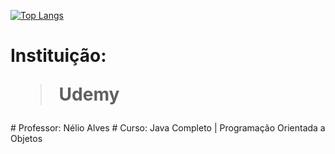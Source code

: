 [![Top Langs](https://github-readme-stats.vercel.app/api/top-langs/?username=wirzberger&layout=compact)](https://github.com/anuraghazra/github-readme-stats)

<h1>Instituição: <blockquote>Udemy</blockquote></h1>
# Professor: Nélio Alves
# Curso: Java Completo | Programação Orientada a Objetos
